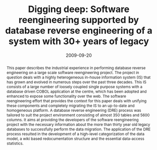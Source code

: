 ---
abstract: This paper describes the industrial experience in performing database reverse
  engineering on a large scale software reengineering project. The project in question
  deals with a highly heterogeneous in-house information system (IS) that has grown
  and evolved in numerous steps over the past three decades. This IS consists of a
  large number of loosely coupled single purpose systems with a database driven COBOL
  application at the centre, which has been adopted and enhanced to expose some functionality
  over the web. The software reengineering effort that provides the context for this
  paper deals with unifying these components and completely migrating the IS to an
  up-to-date and homogeneous platform. A database reverse engineering (DRE) process
  was tailored to suit the project environment consisting of almost 350 tables and
  5600 columns. It aims at providing the developers of the software reengineering
  project with the necessary information about the more than thirty year old legacy
  databases to successfully perform the data migration. The application of the DRE
  process resulted in the development of a high-level categorization of the data model,
  a wiki based redocumentation structure and the essential data-access statistics.
authors:
- Stefan Strobl
- Mario Bernhart
- Thomas Grechenig
- Wolfgang Kleinert
date: '2009-09-20'
featured: false
links:
- name: Publik
  url: https://publik.tuwien.ac.at/showentry.php?ID=183635&lang=2
publication: 'Vortrag: 25th IEEE International Conference on Software Maintenance
  (ICSM 2009), Edmonton, Alberta, Canada; 20.09.2009 - 26.09.2009; in: "Software Maintenance,
  2009. ICSM 2009.", IEEE, (2009), ISBN: 978-1-4244-4897-5; S. 407 - 410'
publication_types:
- '1'
publishDate: '2009-09-20'
title: 'Digging deep: Software reengineering supported by database reverse engineering
  of a system with 30+ years of legacy'
url_pdf: ''
---
